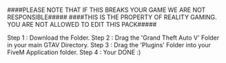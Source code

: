 ####PLEASE NOTE THAT IF THIS BREAKS YOUR GAME WE ARE NOT RESPONSIBLE#####
####THIS IS THE PROPERTY OF REALITY GAMING. YOU ARE NOT ALLOWED TO EDIT THIS PACK#####

Step 1 : Download the Folder.
Step 2 : Drag the 'Grand Theft Auto V' Folder in your main GTAV Directory.
Step 3 : Drag the 'Plugins' Folder into your FiveM Application folder.
Step 4 : Your DONE :)
